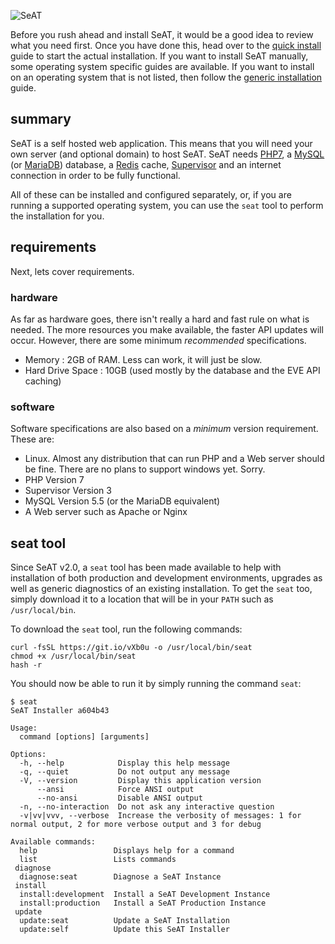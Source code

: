 ![SeAT](http://i.imgur.com/aPPOxSK.png)

Before you rush ahead and install SeAT, it would be a good idea to review what you need first. Once you have done this,
head over to the [quick install](quick_install/) guide to start the actual installation. If you want to install SeAT manually, some operating system specific guides are available. If you want to install on an operating system that is not listed, then follow the [generic installation](generic_installation) guide.

## summary
SeAT is a self hosted web application. This means that you will need your own server (and optional domain) to host SeAT. SeAT needs [PHP7](http://php.net/), a [MySQL](https://www.mysql.com/) (or [MariaDB](https://mariadb.org/)) database, a [Redis](https://redis.io/) cache, [Supervisor](http://supervisord.org/) and an internet connection in order to be fully functional.

All of these can be installed and configured separately, or, if you are running a supported operating system, you can use the `seat` tool to perform the installation for you.

## requirements
Next, lets cover requirements.

### hardware
As far as hardware goes, there isn't really a hard and fast rule on what is needed. The more resources you make available, the faster API updates will occur. However, there are some minimum *recommended* specifications.

- Memory            : 2GB of RAM. Less can work, it will just be slow.
- Hard Drive Space  : 10GB (used mostly by the database and the EVE API caching)

### software
Software specifications are also based on a *minimum* version requirement. These are:

- Linux. Almost any distribution that can run PHP and a Web server should be fine. There are no plans to support windows yet. Sorry.
- PHP Version 7
- Supervisor Version 3
- MySQL Version 5.5 (or the MariaDB equivalent)
- A Web server such as Apache or Nginx

## seat tool
Since SeAT v2.0, a `seat` tool has been made available to help with installation of both production and development environments, upgrades as well as generic diagnostics of an existing installation. To get the `seat` too, simply download it to a location that will be in your `PATH` such as `/usr/local/bin`.

To download the `seat` tool, run the following commands:
```
curl -fsSL https://git.io/vXb0u -o /usr/local/bin/seat
chmod +x /usr/local/bin/seat
hash -r
```

You should now be able to run it by simply running the command `seat`:

```
$ seat
SeAT Installer a604b43

Usage:
  command [options] [arguments]

Options:
  -h, --help            Display this help message
  -q, --quiet           Do not output any message
  -V, --version         Display this application version
      --ansi            Force ANSI output
      --no-ansi         Disable ANSI output
  -n, --no-interaction  Do not ask any interactive question
  -v|vv|vvv, --verbose  Increase the verbosity of messages: 1 for normal output, 2 for more verbose output and 3 for debug

Available commands:
  help                 Displays help for a command
  list                 Lists commands
 diagnose
  diagnose:seat        Diagnose a SeAT Instance
 install
  install:development  Install a SeAT Development Instance
  install:production   Install a SeAT Production Instance
 update
  update:seat          Update a SeAT Installation
  update:self          Update this SeAT Installer
```
